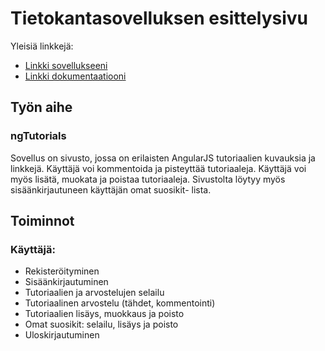 # Tietokantasovelluksen esittelysivu

Yleisiä linkkejä:

* [Linkki sovellukseeni](http://ealanko.users.cs.helsinki.fi/ngtuto)
* [Linkki dokumentaatiooni](doc/dokumentaatio.pdf)

## Työn aihe
### ngTutorials
Sovellus on sivusto, jossa on erilaisten AngularJS tutoriaalien kuvauksia ja linkkejä. Käyttäjä voi kommentoida ja pisteyttää tutoriaaleja. Käyttäjä voi myös lisätä, muokata ja poistaa tutoriaaleja. Sivustolta löytyy myös sisäänkirjautuneen käyttäjän omat suosikit- lista.

## Toiminnot
### Käyttäjä:
- Rekisteröityminen
- Sisäänkirjautuminen
- Tutoriaalien ja arvostelujen selailu
- Tutoriaalinen arvostelu (tähdet, kommentointi)
- Tutoriaalien lisäys, muokkaus ja poisto
- Omat suosikit: selailu, lisäys ja poisto
- Uloskirjautuminen



